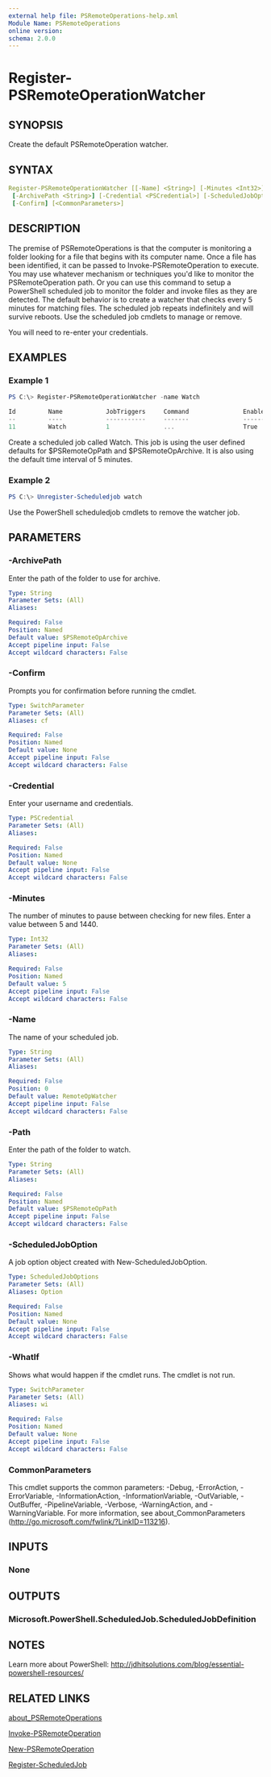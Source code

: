 ```yaml
---
external help file: PSRemoteOperations-help.xml
Module Name: PSRemoteOperations
online version:
schema: 2.0.0
---
```


# Register-PSRemoteOperationWatcher

## SYNOPSIS

Create the default PSRemoteOperation watcher.

## SYNTAX

```yaml
Register-PSRemoteOperationWatcher [[-Name] <String>] [-Minutes <Int32>] [-Path <String>]
 [-ArchivePath <String>] [-Credential <PSCredential>] [-ScheduledJobOption <ScheduledJobOptions>] [-WhatIf]
 [-Confirm] [<CommonParameters>]
```

## DESCRIPTION

The premise of PSRemoteOperations is that the computer is monitoring a folder looking for a file that begins with its computer name. Once a file has been identified, it can be passed to Invoke-PSRemoteOperation to execute. You may use whatever mechanism or techniques you'd like to monitor the PSRemoteOperation path. Or you can use this command to setup a PowerShell scheduled job to monitor the folder and invoke files as they are detected. The default behavior is to create a watcher that checks every 5 minutes for matching files. The scheduled job repeats indefinitely and will survive reboots. Use the scheduled job cmdlets to manage or remove.

You will need to re-enter your credentials.

## EXAMPLES

### Example 1

```powershell
PS C:\> Register-PSRemoteOperationWatcher -name Watch

Id         Name            JobTriggers     Command               Enabled
--         ----            -----------     -------               -------
11         Watch           1               ...                   True
```

Create a scheduled job called Watch. This job is using the user defined defaults for $PSRemoteOpPath and $PSRemoteOpArchive. It is also using the default time interval of 5 minutes.

### Example 2

```powershell
PS C:\> Unregister-Scheduledjob watch
```

Use the PowerShell scheduledjob cmdlets to remove the watcher job.

## PARAMETERS

### -ArchivePath

Enter the path of the folder to use for archive.

```yaml
Type: String
Parameter Sets: (All)
Aliases:

Required: False
Position: Named
Default value: $PSRemoteOpArchive
Accept pipeline input: False
Accept wildcard characters: False
```

### -Confirm

Prompts you for confirmation before running the cmdlet.

```yaml
Type: SwitchParameter
Parameter Sets: (All)
Aliases: cf

Required: False
Position: Named
Default value: None
Accept pipeline input: False
Accept wildcard characters: False
```

### -Credential

Enter your username and credentials.

```yaml
Type: PSCredential
Parameter Sets: (All)
Aliases:

Required: False
Position: Named
Default value: None
Accept pipeline input: False
Accept wildcard characters: False
```

### -Minutes

The number of minutes to pause between checking for new files. Enter a value between 5 and 1440.

```yaml
Type: Int32
Parameter Sets: (All)
Aliases:

Required: False
Position: Named
Default value: 5
Accept pipeline input: False
Accept wildcard characters: False
```

### -Name

The name of your scheduled job.

```yaml
Type: String
Parameter Sets: (All)
Aliases:

Required: False
Position: 0
Default value: RemoteOpWatcher
Accept pipeline input: False
Accept wildcard characters: False
```

### -Path

Enter the path of the folder to watch.

```yaml
Type: String
Parameter Sets: (All)
Aliases:

Required: False
Position: Named
Default value: $PSRemoteOpPath
Accept pipeline input: False
Accept wildcard characters: False
```

### -ScheduledJobOption

A job option object created with New-ScheduledJobOption.

```yaml
Type: ScheduledJobOptions
Parameter Sets: (All)
Aliases: Option

Required: False
Position: Named
Default value: None
Accept pipeline input: False
Accept wildcard characters: False
```

### -WhatIf

Shows what would happen if the cmdlet runs. The cmdlet is not run.

```yaml
Type: SwitchParameter
Parameter Sets: (All)
Aliases: wi

Required: False
Position: Named
Default value: None
Accept pipeline input: False
Accept wildcard characters: False
```

### CommonParameters

This cmdlet supports the common parameters: -Debug, -ErrorAction, -ErrorVariable, -InformationAction, -InformationVariable, -OutVariable, -OutBuffer, -PipelineVariable, -Verbose, -WarningAction, and -WarningVariable. For more information, see about_CommonParameters (http://go.microsoft.com/fwlink/?LinkID=113216).

## INPUTS

### None

## OUTPUTS

### Microsoft.PowerShell.ScheduledJob.ScheduledJobDefinition

## NOTES

Learn more about PowerShell: http://jdhitsolutions.com/blog/essential-powershell-resources/

## RELATED LINKS

[about_PSRemoteOperations](./about_PSRemoteOperations)

[Invoke-PSRemoteOperation](./Invoke-PSRemoteOperation)

[New-PSRemoteOperation](./New-PSRemoteOperation)

[Register-ScheduledJob](http://go.microsoft.com/fwlink/?LinkId=821702)